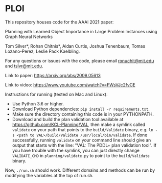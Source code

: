 # PLOI

This repository houses code for the AAAI 2021 paper:

Planning with Learned Object Importance in Large Problem Instances using Graph Neural Networks

Tom Silver*, Rohan Chitnis*, Aidan Curtis,  Joshua Tenenbaum, Tomas Lozano-Perez, Leslie Pack Kaelbling.

For any questions or issues with the code, please email ronuchit@mit.edu and tslvr@mit.edu.

Link to paper: https://arxiv.org/abs/2009.05613

Link to video: https://www.youtube.com/watch?v=FWsVJc2fvCE

Instructions for running (tested on Mac and Linux):
* Use Python 3.6 or higher.
* Download Python dependencies: `pip install -r requirements.txt`.
* Make sure the directory containing this code is in your PYTHONPATH.
* Download and build the plan validation tool available at https://github.com/KCL-Planning/VAL, then make a symlink called `validate` on your path that points to the `build/Validate` binary, e.g. `ln -s <path to VAL>/build/Validate /usr/local/bin/validate`. If done successfully, running `validate` on your command line should give an output that starts with the line: "VAL: The PDDL+ plan validation tool". If you have trouble with the symlink, you can just directly change `VALIDATE_CMD` in `planning/validate.py` to point to the `build/Validate` binary.

Now, `./run.sh` should work. Different domains and methods can be run by modifying the variables at the top of run.sh.

